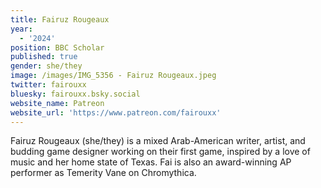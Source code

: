 ```yaml
---
title: Fairuz Rougeaux
year:
  - '2024'
position: BBC Scholar
published: true
gender: she/they
image: /images/IMG_5356 - Fairuz Rougeaux.jpeg
twitter: fairouxx
bluesky: fairouxx.bsky.social
website_name: Patreon
website_url: 'https://www.patreon.com/fairouxx'
---
```


Fairuz Rougeaux (she/they) is a mixed Arab-American writer, artist, and budding game designer working on their first game, inspired by a love of music and her home state of Texas. Fai is also an award-winning AP performer as Temerity Vane on Chromythica.
